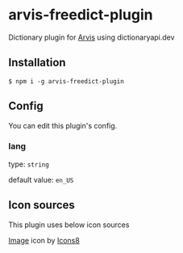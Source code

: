 # arvis-freedict-plugin

Dictionary plugin for [Arvis](https://github.com/jopemachine/arvis) using dictionaryapi.dev


## Installation

```
$ npm i -g arvis-freedict-plugin
```

## Config

You can edit this plugin's config.

### lang

type: `string`

default value: `en_US`


## Icon sources

This plugin uses below icon sources

<a target="_blank" href="https://icons8.com">Image</a> icon by <a target="_blank" href="https://icons8.com">Icons8</a>
